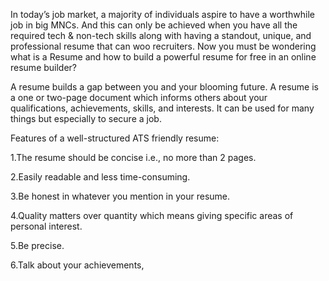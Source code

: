 In today’s job market, a majority of individuals aspire to have a worthwhile job in big MNCs. And this can only be achieved when you have all the required tech & non-tech skills along with having a standout, unique, and professional resume that can woo recruiters. Now you must be wondering what is a Resume and how to build a powerful resume for free in an online resume builder? 

A resume builds a gap between you and your blooming future. A resume is a one or two-page document which informs others about your qualifications, achievements, skills, and interests. It can be used for many things but especially to secure a job.

Features of a well-structured ATS friendly resume:

1.The resume should be concise i.e., no more than 2 pages.

2.Easily readable and less time-consuming.

3.Be honest in whatever you mention in your resume.

4.Quality matters over quantity which means giving specific areas of personal interest.

5.Be precise.

6.Talk about your achievements,
